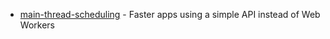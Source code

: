 - [main-thread-scheduling](https://github.com/astoilkov/main-thread-scheduling) - Faster apps using a simple API instead of Web Workers
